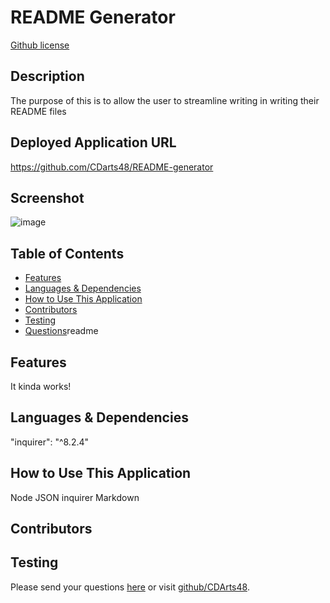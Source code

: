 # README Generator

[Github license](https://img.shields.io/badge/license-MPL2.0-blue.svg)

## Description
The purpose of this is to allow the user to streamline writing in writing their README files

## Deployed Application URL
https://github.com/CDarts48/README-generator

## Screenshot
![image](https://github.com/CDarts48/potential-enigma/assets/137344214/7ed9c7c3-437b-49e1-8b52-1f68065d0ccb)


## Table of Contents
* [Features](#features)
* [Languages & Dependencies](#languagesanddependencies)
* [How to Use This Application](#HowtoUseThisApplication)
* [Contributors](#contributors)
* [Testing](#testing)
* [Questions](#questions)readme

## Features
  It kinda works!
  
## Languages & Dependencies
  "inquirer": "^8.2.4"
  
## How to Use This Application
  Node JSON inquirer Markdown 

  ## Contributors
  
  
## Testing
  
  Please send your questions [here](mailto:cdartswebdev@gmail.com?subject=[GitHub]%20Dev%20Connect) or visit [github/CDArts48](https://github.com/CDArts48).
